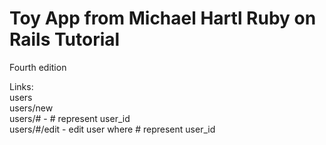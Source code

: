 # Toy App from Michael Hartl Ruby on Rails Tutorial
Fourth edition

Links:   
users   
users/new   
users/# - # represent user_id   
users/#/edit - edit user where # represent user_id   